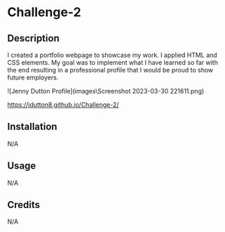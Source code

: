 # Challenge-2
## Description
I created a portfolio webpage to showcase my work. I applied HTML and CSS elements. My goal was to implement what I have learned so far with the end resulting in a professional profile that I would be proud to show future employers. 

![Jenny Dutton Profile](images\Screenshot 2023-03-30 221611.png)

<https://jdutton8.github.io/Challenge-2/>

## Installation
N/A

## Usage
N/A

## Credits
N/A

